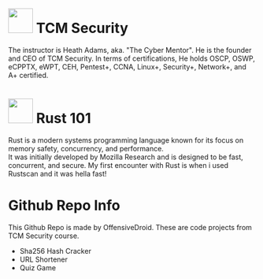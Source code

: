 # <img src="https://i.ibb.co/3ytXhvR/tcm-1.png" width="50"> TCM Security
The instructor is Heath Adams, aka. "The Cyber Mentor". He is the founder and CEO of TCM Security.
In terms of certifications, He holds OSCP, OSWP, eCPPTX, eWPT, CEH, Pentest+, CCNA, Linux+, Security+, Network+, and A+ certified.

# <img src="https://www.freecodecamp.org/news/content/images/2021/01/rust-mascot.png" width="50"> Rust 101
Rust is a modern systems programming language known for its focus on memory safety, concurrency, and performance. <br>
It was initially developed by Mozilla Research and is designed to be fast, concurrent, and secure.
My first encounter with Rust is when i used Rustscan and it was hella fast!

# Github Repo Info
This Github Repo is made by OffensiveDroid. These are code projects from TCM Security course.<br>
- Sha256 Hash Cracker
- URL Shortener
- Quiz Game

